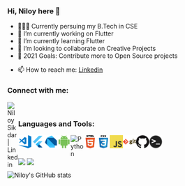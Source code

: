 ### Hi, Niloy here 👋


- 👨🏻‍🎓 Currently persuing my B.Tech in CSE
- 🔭 I’m currently working on Flutter
- 🌱 I’m currently learning Flutter
- 👯 I’m looking to collaborate on Creative Projects
- 🥅 2021 Goals: Contribute more to Open Source projects
<!-- - 🤔 I’m looking for help with ... 
- 💬 Ask me about ...-->
- 📫 How to reach me: [Linkedin](https://www.linkedin.com/in/niloysikdar/)
<!-- - 😄 Pronouns: ...
- ⚡ Fun fact: ... -->



### Connect with me:

<!-- - <a href="https://niloysikdar.github.io" target="_blank">
  <img align="left" alt="Niloy Sikdar | Portfolio" width="25px" src="https://raw.githubusercontent.com/iconic/open-iconic/master/svg/globe.svg" />
</a> -->
<a href="https://www.linkedin.com/in/niloysikdar/" target="_blank">
  <img align="left" alt="Niloy Sikdar | Linkedin" width="25px" src="https://cdn.jsdelivr.net/npm/simple-icons@v3/icons/linkedin.svg" />
</a>

<br/>


### Languages and Tools:

<img align="left" alt="Visual Studio Code" width="30px" src="https://raw.githubusercontent.com/github/explore/80688e429a7d4ef2fca1e82350fe8e3517d3494d/topics/visual-studio-code/visual-studio-code.png" />
<img align="left" alt="Flutter" width="30px" src="https://raw.githubusercontent.com/github/explore/80688e429a7d4ef2fca1e82350fe8e3517d3494d/topics/flutter/flutter.png">
<img align="left" alt="Dart" width="30px" src="https://raw.githubusercontent.com/github/explore/80688e429a7d4ef2fca1e82350fe8e3517d3494d/topics/dart/dart.png">
<img align="left" alt="Android" width="30px" src="https://raw.githubusercontent.com/github/explore/80688e429a7d4ef2fca1e82350fe8e3517d3494d/topics/android/android.png">
<img align="left" alt="Python" width="30px" src="https://i.imgur.com/gnK58k4.png">
<img align="left" alt="HTML5" width="30px" src="https://raw.githubusercontent.com/github/explore/80688e429a7d4ef2fca1e82350fe8e3517d3494d/topics/html/html.png" />
<img align="left" alt="CSS3" width="30px" src="https://raw.githubusercontent.com/github/explore/80688e429a7d4ef2fca1e82350fe8e3517d3494d/topics/css/css.png" />
<img align="left" alt="JavaScript" width="30px" src="https://raw.githubusercontent.com/github/explore/80688e429a7d4ef2fca1e82350fe8e3517d3494d/topics/javascript/javascript.png" />
<img align="left" alt="Git" width="30px" src="https://raw.githubusercontent.com/github/explore/80688e429a7d4ef2fca1e82350fe8e3517d3494d/topics/git/git.png" />
<img align="left" alt="GitHub" width="30px" src="https://raw.githubusercontent.com/github/explore/78df643247d429f6cc873026c0622819ad797942/topics/github/github.png" />
<img align="left" alt="Terminal" width="30px" src="https://raw.githubusercontent.com/github/explore/80688e429a7d4ef2fca1e82350fe8e3517d3494d/topics/terminal/terminal.png" />

<br/>
<br/><br/>

<img align="center" src="https://github-readme-stats.vercel.app/api?username=niloysikdar&count_private=true&show_icons=true&theme=tokyonight" />

<img align="center" src="https://github-readme-stats.vercel.app/api/top-langs/?username=niloysikdar&layout=compact&theme=react&count_private=false" />

![Niloy's GitHub stats](https://github-readme-streak-stats.herokuapp.com/?user=niloysikdar&theme=vision-friendly-dark)
